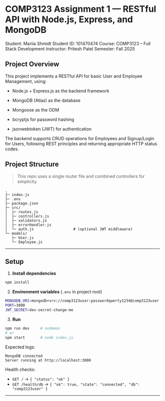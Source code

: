 # COMP3123 Assignment 1 — RESTful API with Node.js, Express, and MongoDB

Student: Mariia Shmidt
Student ID: 101470474
Course: COMP3123 – Full Stack Development
Instructor: Pritesh Patel
Semester: Fall 2025

## Project Overview

This project implements a RESTful API for basic User and Employee Management, using:

- Node.js + Express.js as the backend framework

- MongoDB (Atlas) as the database

- Mongoose as the ODM

- bcryptjs for password hashing

- jsonwebtoken (JWT) for authentication

The backend supports CRUD operations for Employees and Signup/Login for Users, following REST principles and returning appropriate HTTP status codes.


## Project Structure

> This repo uses a single router file and combined controllers for simplicity.

```
.
├─ index.js
├─ .env
├─ package.json
├─ src/
│  ├─ routes.js
│  ├─ controllers.js
│  ├─ validators.js
│  ├─ errorHandler.js
│  └─ auth.js                  # (optional JWT middleware)
└─ models/
   ├─ User.js
   └─ Employee.js
```

---

## Setup

1) **Install dependencies**
```bash
npm install
```

2) **Environment variables** (`.env` in project root)
```bash
MONGODB_URI=mongodb+srv://comp3123user:passwordqwerty1234@comp3123user.i9t2llm.mongodb.net/comp3123user?retryWrites=true&w=majority
PORT=3000
JWT_SECRET=dev-secret-change-me
```

3) **Run**
```bash
npm run dev     # nodemon
# or
npm start       # node index.js
```

Expected logs:
```
MongoDB connected
Server running at http://localhost:3000
```

Health checks:
- `GET /` -> `{ "status": "ok" }`  
- `GET /health/db` -> `{ "ok": true, "state": "connected", "db": "comp3123user" }`

---
